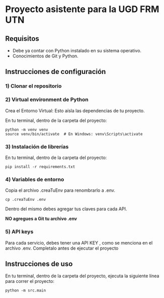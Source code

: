 # Proyecto asistente para la UGD FRM UTN

## Requisitos

* Debe ya contar con Python instalado en su sistema operativo.
* Conocimientos de Git y Python.

## Instrucciones de configuración

### 1) Clonar el repositorio

### 2) Virtual environment de Python

Crea el Entorno Virtual: Esto aísla las dependencias de tu proyecto.

En tu terminal, dentro de la carpeta del proyecto:

```
python -m venv venv
source venv/bin/activate  # En Windows: venv\Scripts\activate
```

### 3) Instalación de librerías

En tu terminal, dentro de la carpeta del proyecto:

```
pip install -r requirements.txt
```

### 4) Variables de entorno

Copia el archivo .creaTuEnv para renombrarlo a .env.

```
cp .creaTuEnv .env
```
Dentro del mismo debes agregar tus claves para cada API.

**NO agregues a Git tu archivo .env**

### 5) API keys

Para cada servicio, debes tener una API KEY , como se menciona en el archivo .env.
Completalo antes de ejecutar el proyecto



## Instrucciones de uso

En tu terminal, dentro de la carpeta del proyecto, ejecuta la siguiente línea para correr el proyecto:

```
python -m src.main
```
